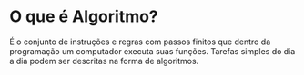# O que é Algoritmo?


É o conjunto de instruções e regras com passos finitos que dentro da programação um computador 
executa suas funções. Tarefas simples do dia a dia podem ser descritas na forma de algoritmos.

